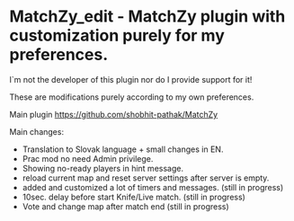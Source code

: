 # MatchZy_edit - MatchZy plugin with customization purely for my preferences.

I`m not the developer of this plugin nor do I provide support for it! 

These are modifications purely according to my own preferences.

Main plugin https://github.com/shobhit-pathak/MatchZy

Main changes:
- Translation to Slovak language + small changes in EN.
- Prac mod no need Admin privilege.
- Showing no-ready players in hint message.
- reload current map and reset server settings after server is empty. 
- added and customized a lot of timers and messages. (still in progress)
- 10sec. delay before start Knife/Live match. (still in progress)
- Vote and change map after match end (still in progress)
